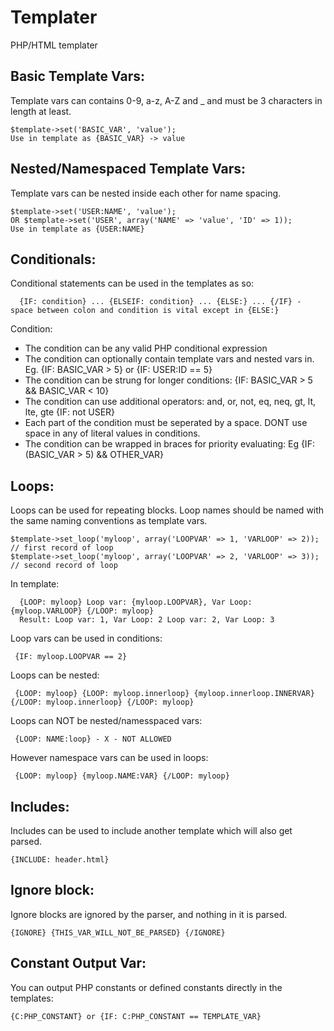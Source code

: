 # Templater
PHP/HTML templater


Basic Template Vars:
------------------------
 Template vars can contains 0-9, a-z, A-Z and _ and must be 3 characters in length at least.
   
    $template->set('BASIC_VAR', 'value');
    Use in template as {BASIC_VAR} -> value
  
Nested/Namespaced Template Vars:
---------------------------
  Template vars can be nested inside each other for name spacing.
  
    $template->set('USER:NAME', 'value');
    OR $template->set('USER', array('NAME' => 'value', 'ID' => 1));
    Use in template as {USER:NAME}
  
Conditionals:
----------------
  Conditional statements can be used in the templates as so:
  
      {IF: condition} ... {ELSEIF: condition} ... {ELSE:} ... {/IF} - space between colon and condition is vital except in {ELSE:}
      
Condition:
* The condition can be any valid PHP conditional expression
* The condition can optionally contain template vars and nested vars in. Eg. {IF: BASIC_VAR > 5} or {IF: USER:ID == 5}
* The condition can be strung for longer conditions: {IF: BASIC_VAR > 5 && BASIC_VAR < 10}
* The condition can use additional operators: and, or, not, eq, neq, gt, lt, lte, gte {IF: not USER}
* Each part of the condition must be seperated by a space. DONT use space in any of literal values in conditions.
* The condition can be wrapped in braces for priority evaluating: Eg {IF: (BASIC_VAR > 5) && OTHER_VAR}
  
Loops:
----------------
Loops can be used for repeating blocks. Loop names should be named with the same naming conventions as template vars.

    $template->set_loop('myloop', array('LOOPVAR' => 1, 'VARLOOP' => 2)); // first record of loop
    $template->set_loop('myloop', array('LOOPVAR' => 2, 'VARLOOP' => 3)); // second record of loop
    
In template:
    
      {LOOP: myloop} Loop var: {myloop.LOOPVAR}, Var Loop: {myloop.VARLOOP} {/LOOP: myloop}
      Result: Loop var: 1, Var Loop: 2 Loop var: 2, Var Loop: 3
  
Loop vars can be used in conditions: 
     
     {IF: myloop.LOOPVAR == 2}
     
Loops can be nested:

     {LOOP: myloop} {LOOP: myloop.innerloop} {myloop.innerloop.INNERVAR} {/LOOP: myloop.innerloop} {/LOOP: myloop}
  
Loops can NOT be nested/namesspaced vars:

     {LOOP: NAME:loop} - X - NOT ALLOWED
    
 However namespace vars can be used in loops:
 
     {LOOP: myloop} {myloop.NAME:VAR} {/LOOP: myloop}
  
Includes:
------------------
Includes can be used to include another template which will also get parsed. 

    {INCLUDE: header.html}
  
 
Ignore block:
-----------------
Ignore blocks are ignored by the parser, and nothing in it is parsed.

    {IGNORE} {THIS_VAR_WILL_NOT_BE_PARSED} {/IGNORE}
	
Constant Output Var:
--------------------
You can output PHP constants or defined constants directly in the templates: 

  	{C:PHP_CONSTANT} or {IF: C:PHP_CONSTANT == TEMPLATE_VAR}
 
